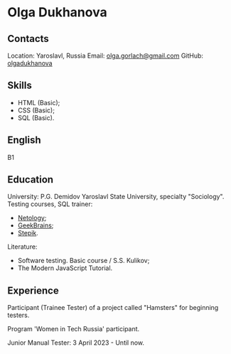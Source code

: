 # Olga Dukhanova

## Contacts
Location: Yaroslavl, Russia
Email: olga.gorlach@gmail.com
GitHub: [olgadukhanova](https://github.com/olgadukhanova)

## Skills
- HTML (Basic);
- CSS (Basic);
- SQL (Basic).

## English
B1 

## Education
University: P.G. Demidov Yaroslavl State University, specialty "Sociology".
Testing сourses, SQL trainer:
  - [Netology](https://netology.ru);
  - [GeekBrains](https://gb.ru/);
  - [Stepik](https://stepik.org/).
    
Literature: 
  - Software testing. Basic course / S.S. Kulikov;
  - The Modern JavaScript Tutorial.

## Experience
Participant (Trainee Tester) of a project called "Hamsters" for beginning testers.

Program 'Women in Tech Russia' participant.

Junior Manual Tester: 3 April 2023 - Until now.
